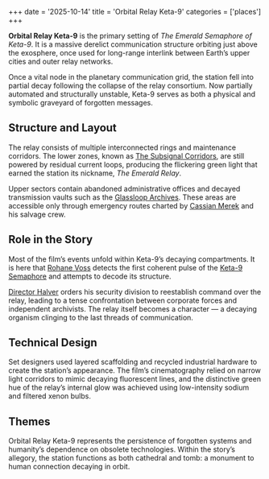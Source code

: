 +++
date = '2025-10-14'
title = 'Orbital Relay Keta-9'
categories = ['places']
+++



**Orbital Relay Keta-9** is the primary setting of *The Emerald Semaphore of Keta-9*. It is a massive derelict communication structure orbiting just above the exosphere, once used for long-range interlink between Earth’s upper cities and outer relay networks.

Once a vital node in the planetary communication grid, the station fell into partial decay following the collapse of the relay consortium. Now partially automated and structurally unstable, Keta-9 serves as both a physical and symbolic graveyard of forgotten messages.

## Structure and Layout

The relay consists of multiple interconnected rings and maintenance corridors. The lower zones, known as [The Subsignal Corridors](/places/subsignal-corridors), are still powered by residual current loops, producing the flickering green light that earned the station its nickname, *The Emerald Relay*.

Upper sectors contain abandoned administrative offices and decayed transmission vaults such as the [Glassloop Archives](/places/glassloop-archives). These areas are accessible only through emergency routes charted by [Cassian Merek](/characters/cassian-merek) and his salvage crew.

## Role in the Story

Most of the film’s events unfold within Keta-9’s decaying compartments. It is here that [Rohane Voss](/characters/rohane-voss) detects the first coherent pulse of the [Keta-9 Semaphore](/characters/keta-9-semaphore-entity) and attempts to decode its structure.

[Director Halver](/characters/director-halver) orders his security division to reestablish command over the relay, leading to a tense confrontation between corporate forces and independent archivists. The relay itself becomes a character — a decaying organism clinging to the last threads of communication.

## Technical Design

Set designers used layered scaffolding and recycled industrial hardware to create the station’s appearance. The film’s cinematography relied on narrow light corridors to mimic decaying fluorescent lines, and the distinctive green hue of the relay’s internal glow was achieved using low-intensity sodium and filtered xenon bulbs.

## Themes

Orbital Relay Keta-9 represents the persistence of forgotten systems and humanity’s dependence on obsolete technologies. Within the story’s allegory, the station functions as both cathedral and tomb: a monument to human connection decaying in orbit.

